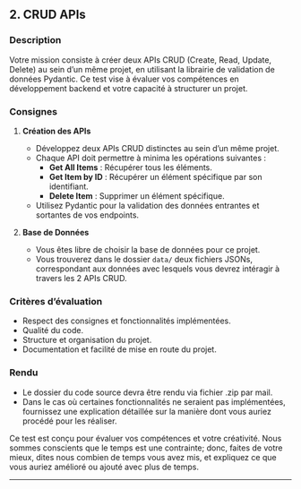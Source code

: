 ## 2. CRUD APIs

### Description

Votre mission consiste à créer deux APIs CRUD (Create, Read, Update, Delete) au sein d’un même projet, en utilisant la librairie de validation de données Pydantic. Ce test vise à évaluer vos compétences en développement backend et votre capacité à structurer un projet.

### Consignes

1. **Création des APIs**
    - Développez deux APIs CRUD distinctes au sein d’un même projet.
    - Chaque API doit permettre à minima les opérations suivantes :
        - **Get All Items** : Récupérer tous les éléments.
        - **Get Item by ID** : Récupérer un élément spécifique par son identifiant.
        - **Delete Item** : Supprimer un élément spécifique.
    - Utilisez Pydantic pour la validation des données entrantes et sortantes de vos endpoints.

2. **Base de Données**
    - Vous êtes libre de choisir la base de données pour ce projet.
    - Vous trouverez dans le dossier `data/` deux fichiers JSONs, correspondant aux données avec lesquels vous devrez intéragir à travers les 2 APIs CRUD.

### Critères d’évaluation

- Respect des consignes et fonctionnalités implémentées.
- Qualité du code.
- Structure et organisation du projet.
- Documentation et facilité de mise en route du projet.

### Rendu

- Le dossier du code source devra être rendu via fichier .zip par mail.
- Dans le cas où certaines fonctionnalités ne seraient pas implémentées, fournissez une explication détaillée sur la manière dont vous auriez procédé pour les réaliser.

Ce test est conçu pour évaluer vos compétences et votre créativité. Nous sommes conscients que le temps est une contrainte; donc, faites de votre mieux, dites nous combien de temps vous avez mis, et expliquez ce que vous auriez amélioré ou ajouté avec plus de temps.

---
